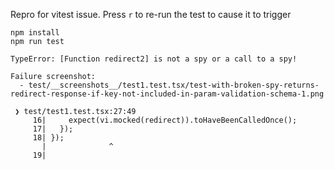 Repro for vitest issue. Press `r` to re-run the test to cause it to trigger

```
npm install
npm run test
```

```
TypeError: [Function redirect2] is not a spy or a call to a spy!

Failure screenshot:
  - test/__screenshots__/test1.test.tsx/test-with-broken-spy-returns-redirect-response-if-key-not-included-in-param-validation-schema-1.png

 ❯ test/test1.test.tsx:27:49
     16|     expect(vi.mocked(redirect)).toHaveBeenCalledOnce();
     17|   });
     18| });
       |              ^
     19|
```